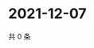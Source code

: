 # 2021-12-07

共 0 条

<!-- BEGIN WEIBO -->
<!-- 最后更新时间 Tue Dec 07 2021 10:03:56 GMT+0800 (China Standard Time) -->

<!-- END WEIBO -->
